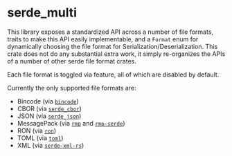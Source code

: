 # serde_multi

This library exposes a standardized API across a number of file formats,
traits to make this API easily implementable, and a `Format` enum for
dynamically choosing the file format for Serialization/Deserialization.
This crate does not do any substantial extra work, it simply re-organizes
the APIs of a number of other serde file format crates.

Each file format is toggled via feature, all of which are disabled by default.

Currently the only supported file formats are:
- Bincode (via [`bincode`](https://crates.io/crates/bincode))
- CBOR (via [`serde_cbor`](https://crates.io/crates/serde_cbor))
- JSON (via [`serde_json`](https://crates.io/crates/serde_json))
- MessagePack (via [`rmp`](https://crates.io/crates/rmp) and [`rmp-serde`](https://crates.io/crates/rmp-serde))
- RON (via [`ron`](https://crates.io/crates/ron))
- TOML (via [`toml`](https://crates.io/crates/toml))
- XML (via [`serde-xml-rs`](https://crates.io/crates/serde-xml-rs))
